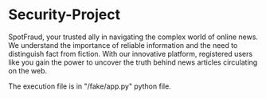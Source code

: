 # Security-Project
SpotFraud, your trusted ally in navigating the complex world of online news. We understand the importance of reliable information and the need to distinguish fact from fiction. With our innovative platform, registered users like you gain the power to uncover the truth behind news articles circulating on the web.

The execution file is in "/fake/app.py" python file.
